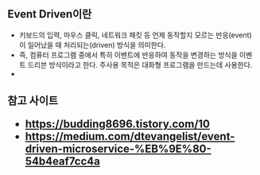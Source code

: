 <h2>Event Driven이란</h2>

- 키보드의 입력, 마우스 클릭, 네트워크 패킷 등 언제 동작할지 모르는 반응(event)이 일어났을 때 처리되는(driven) 방식을 의미한다.
- 즉, 컴퓨터 프로그램 중에서 특히 이벤트에 반응하여 동작을 변경하는 방식을 이벤트 드리븐 방식이라고 한다. 주사용 목적은 대화형 프로그램을 만드는데 사용한다.
- 

<h2>참고 사이트</h>

- https://budding8696.tistory.com/10
- https://medium.com/dtevangelist/event-driven-microservice-%EB%9E%80-54b4eaf7cc4a
